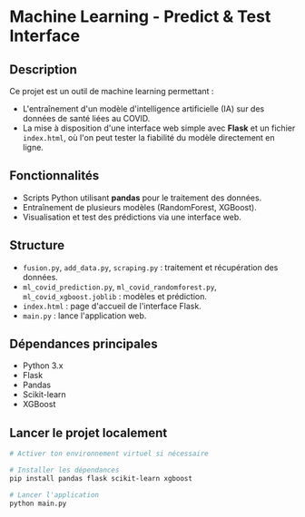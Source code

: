 # Machine Learning - Predict & Test Interface

## Description
Ce projet est un outil de machine learning permettant :  
- L'entraînement d'un modèle d'intelligence artificielle (IA) sur des données de santé liées au COVID.  
- La mise à disposition d'une interface web simple avec **Flask** et un fichier `index.html`, où l'on peut tester la fiabilité du modèle directement en ligne.  

## Fonctionnalités
- Scripts Python utilisant **pandas** pour le traitement des données.  
- Entraînement de plusieurs modèles (RandomForest, XGBoost).  
- Visualisation et test des prédictions via une interface web.  

## Structure
- `fusion.py`, `add_data.py`, `scraping.py` : traitement et récupération des données.  
- `ml_covid_prediction.py`, `ml_covid_randomforest.py`, `ml_covid_xgboost.joblib` : modèles et prédiction.  
- `index.html` : page d'accueil de l'interface Flask.  
- `main.py` : lance l'application web.  

## Dépendances principales
- Python 3.x  
- Flask  
- Pandas  
- Scikit-learn  
- XGBoost  

## Lancer le projet localement
```bash
# Activer ton environnement virtuel si nécessaire

# Installer les dépendances
pip install pandas flask scikit-learn xgboost  

# Lancer l'application
python main.py
